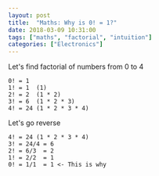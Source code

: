 ```yaml
---
layout: post
title:  "Maths: Why is 0! = 1?"
date: 2018-03-09 10:31:00
tags: ["maths", "factorial", "intuition"]
categories: ["Electronics"]
---
```


Let's find factorial of numbers from 0 to 4

```
0! = 1
1! = 1  (1)
2! = 2  (1 * 2)
3! = 6  (1 * 2 * 3)
4! = 24 (1 * 2 * 3 * 4)
```

Let's go reverse

```
4! = 24 (1 * 2 * 3 * 4)
3! = 24/4 = 6
2! = 6/3  = 2
1! = 2/2  = 1
0! = 1/1  = 1 <- This is why
```